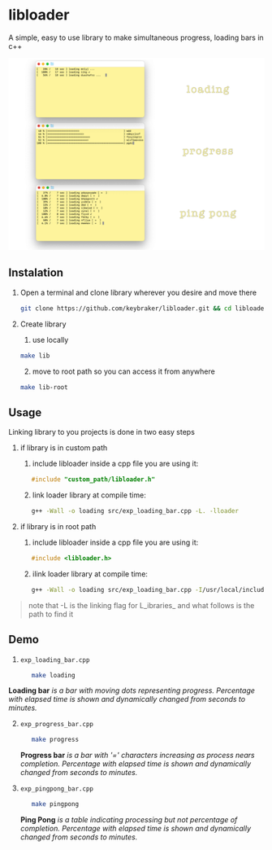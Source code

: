# libloader
A simple, easy to use library to make simultaneous progress, loading bars in c++

![alt text](../img/showcase.png)

## Instalation
1. Open a terminal and clone library wherever you desire and move there
   ```bash
   git clone https://github.com/keybraker/libloader.git && cd libloader
   ```

2. Create library 
   1. use locally
   ```bash
   make lib
   ```
   2. move to root path so you can access it from anywhere
   ```bash
   make lib-root
   ```

## Usage
Linking library to you projects is done in two easy steps

1. if library is in custom path
   1. include libloader inside a cpp file you are using it: 
   ```cpp
      #include "custom_path/libloader.h"
   ```
   2. link loader library at compile time: 
   ```bash
      g++ -Wall -o loading src/exp_loading_bar.cpp -L. -lloader
   ```

2. if library is in root path 
   1. include libloader inside a cpp file you are using it: 
   ```cpp
      #include <libloader.h>
   ```
   2. ilink loader library at compile time: 
   ```bash
      g++ -Wall -o loading src/exp_loading_bar.cpp -I/usr/local/include -L/usr/local/lib -lloader
   ```

> note that -L is the linking flag for L_ibraries_ and what follows is the path to find it

## Demo

1. ```exp_loading_bar.cpp```

   ```bash
      make loading
   ```

  __Loading bar__ _is a bar with moving dots representing progress. Percentage with elapsed time is shown and dynamically changed from seconds to minutes._

2. ```exp_progress_bar.cpp```
   
   ```bash
      make progress
   ```
   
   __Progress bar__ _is a bar with '=' characters increasing as process nears completion. Percentage with elapsed time is shown and dynamically changed from seconds to minutes._

3. ```exp_pingpong_bar.cpp```
   
   ```bash
      make pingpong
   ```
   
   __Ping Pong__ _is a table indicating processing but not percentage of completion. Percentage with elapsed time is shown and dynamically changed from seconds to minutes._
       
